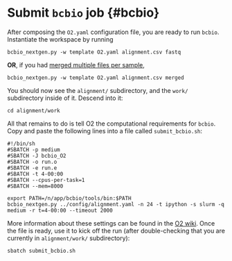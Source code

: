 # Submit `bcbio` job {#bcbio}

After composing the `O2.yaml` configuration file, you are ready to run `bcbio`. Instantiate the workspace by running

```
bcbio_nextgen.py -w template O2.yaml alignment.csv fastq
```

**OR**, if you had [merged multiple files per sample](#sampledesc-deep),

```
bcbio_nextgen.py -w template O2.yaml alignment.csv merged
```

You should now see the `alignment/` subdirectory, and the `work/` subdirectory inside of it. Descend into it:

```
cd alignment/work
```

All that remains to do is tell O2 the computational requirements for `bcbio`. Copy and paste the following lines into a file called `submit_bcbio.sh`:

```
#!/bin/sh
#SBATCH -p medium
#SBATCH -J bcbio_O2
#SBATCH -o run.o
#SBATCH -e run.e
#SBATCH -t 4-00:00
#SBATCH --cpus-per-task=1
#SBATCH --mem=8000

export PATH=/n/app/bcbio/tools/bin:$PATH
bcbio_nextgen.py ../config/alignment.yaml -n 24 -t ipython -s slurm -q medium -r t=4-00:00 --timeout 2000
```

More information about these settings can be found in the [O2 wiki](https://wiki.rc.hms.harvard.edu/display/O2/How+To+Submit+Parallel+Jobs+in+O2). Once the file is ready, use it to kick off the run (after double-checking that you are currently in `alignment/work/` subdirectory):

```
sbatch submit_bcbio.sh
```

